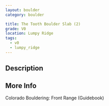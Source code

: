 ```yaml
---
layout: boulder
category: boulder

title: The Tooth Boulder Slab (2)
grade: V0
location: Lumpy Ridge
tags:
  - v0
  - lumpy_ridge
---
```


## Description


## More Info
Colorado Bouldering: Front Range (Guidebook)
